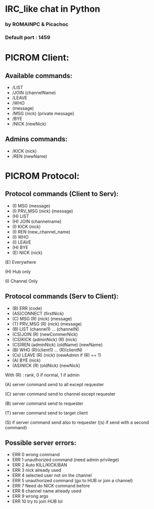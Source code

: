 # IRC_like chat in Python

### by ROMAINPC & Picachoc

### Default port : 1459

# PICROM Client:
## Available commands:
- /LIST
- /JOIN (channelName)
- /LEAVE
- /WHO
- (message)
- /MSG (nick) (private message)
- /BYE
- /NICK (newNick)

## Admins commands:
- /KICK (nick)
- /REN (newName)




# PICROM Protocol:
## Protocol commands (Client to Serv):
- (I) MSG (message)
- (I) PRV_MSG (nick) (message)
- (H) LIST
- (H) JOIN (channelname)
- (I) KICK (nick)
- (I) REN (new_channel_name)
- (I) WHO
- (I) LEAVE
- (H) BYE
- (E) NICK (nick)

(E) Everywhere

(H) Hub only

(I) Channel Only

## Protocol commands (Serv to Client):
- (B) ERR (code)
- (AS)CONNECT (firstNick)
- (C) MSG (R) (nick) (message)
- (T) PRV_MSG (R) (nick) (message)
- (B) LIST (channel1) ... (channelN)
- (CS)JOIN (R) (newCommerNick)
- (CS)KICK (adminNick) (R) (nick)
- (CS)REN (adminNick) (oldName) (newName)
- (B) WHO (R)(client1) ... (R)(clientN)
- (Cs) LEAVE (R) (nick) (newAdmin if (R) == 1)
- (A) BYE (nick)
- (AS)NICK (R) (oldNick) (newNick)

With (R) : rank, 0 if normal, 1 if admin

(A) server command send to all except requester

(C) server command send to channel except requester

(B) server command send to requester

(T) server command send to target client

(S) if server command send also to requester ((s) if send with a second command)

## Possible server errors:
- ERR 0  wrong command
- ERR 1  unauthorized command (need admin privilege)
- ERR 2  Auto KILL/KICK/BAN
- ERR 3  nick already used
- ERR 4  selected user not on the channel
- ERR 5  unauthorized command (go to HUB or join a channel)
- ERR 7  Need do NICK command before
- ERR 8  channel name already used
- ERR 9 wrong args
- ERR 10 try to join HUB lol
